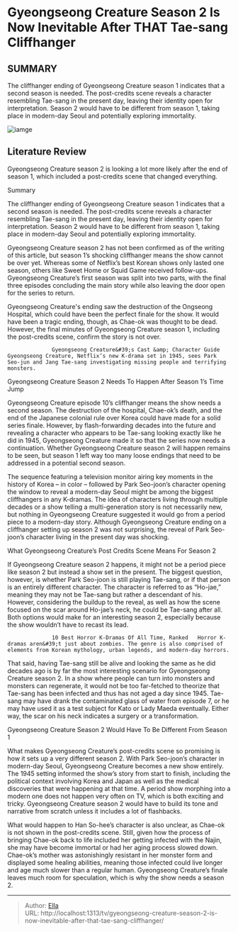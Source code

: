 # Gyeongseong Creature Season 2 Is Now Inevitable After THAT Tae-sang Cliffhanger


## SUMMARY 



  The cliffhanger ending of Gyeongseong Creature season 1 indicates that a second season is needed.   The post-credits scene reveals a character resembling Tae-sang in the present day, leaving their identity open for interpretation.   Season 2 would have to be different from season 1, taking place in modern-day Seoul and potentially exploring immortality.  

![iamge](https://static1.srcdn.com/wordpress/wp-content/uploads/2024/01/gyeoungseong_creature_season2invevitable.jpg)

## Literature Review
Gyeongseong Creature season 2 is looking a lot more likely after the end of season 1, which included a post-credits scene that changed everything.





Summary

  The cliffhanger ending of Gyeongseong Creature season 1 indicates that a second season is needed.   The post-credits scene reveals a character resembling Tae-sang in the present day, leaving their identity open for interpretation.   Season 2 would have to be different from season 1, taking place in modern-day Seoul and potentially exploring immortality.  







Gyeongseong Creature season 2 has not been confirmed as of the writing of this article, but season 1’s shocking cliffhanger means the show cannot be over yet. Whereas some of Netflix’s best Korean shows only lasted one season, others like Sweet Home or Squid Game received follow-ups. Gyeongseong Creature’s first season was split into two parts, with the final three episodes concluding the main story while also leaving the door open for the series to return.

Gyeongseong Creature&#39;s ending saw the destruction of the Ongseong Hospital, which could have been the perfect finale for the show. It would have been a tragic ending, though, as Chae-ok was thought to be dead. However, the final minutes of Gyeongseong Creature season 1, including the post-credits scene, confirm the story is not over.

                  Gyeongseong Creature&#39;s Cast &amp; Character Guide   Gyeongseong Creature, Netflix’s new K-drama set in 1945, sees Park Seo-jun and Jang Tae-sang investigating missing people and terrifying monsters.    





 Gyeongseong Creature Season 2 Needs To Happen After Season 1’s Time Jump 
         

Gyeongseong Creature episode 10’s cliffhanger means the show needs a second season. The destruction of the hospital, Chae-ok’s death, and the end of the Japanese colonial rule over Korea could have made for a solid series finale. However, by flash-forwarding decades into the future and revealing a character who appears to be Tae-sang looking exactly like he did in 1945, Gyeongseong Creature made it so that the series now needs a continuation. Whether Gyeongseong Creature season 2 will happen remains to be seen, but season 1 left way too many loose endings that need to be addressed in a potential second season.

The sequence featuring a television monitor airing key moments in the history of Korea – in color – followed by Park Seo-joon’s character opening the window to reveal a modern-day Seoul might be among the biggest cliffhangers in any K-dramas. The idea of characters living through multiple decades or a show telling a multi-generation story is not necessarily new, but nothing in Gyeongseong Creature suggested it would go from a period piece to a modern-day story. Although Gyeongseong Creature ending on a cliffhanger setting up season 2 was not surprising, the reveal of Park Seo-joon’s character living in the present day was shocking.






 What Gyeongseong Creature’s Post Credits Scene Means For Season 2 
          

If Gyeongseong Creature season 2 happens, it might not be a period piece like season 2 but instead a show set in the present. The biggest question, however, is whether Park Seo-joon is still playing Tae-sang, or if that person is an entirely different character. The character is referred to as “Ho-jae,” meaning they may not be Tae-sang but rather a descendant of his. However, considering the buildup to the reveal, as well as how the scene focused on the scar around Ho-jae’s neck, he could be Tae-sang after all. Both options would make for an interesting season 2, especially because the show wouldn’t have to recast its lead.

                  10 Best Horror K-Dramas Of All Time, Ranked   Horror K-dramas aren&#39;t just about zombies. The genre is also comprised of elements from Korean mythology, urban legends, and modern-day horrors.    




That said, having Tae-sang still be alive and looking the same as he did decades ago is by far the most interesting scenario for Gyeongseong Creature season 2. In a show where people can turn into monsters and monsters can regenerate, it would not be too far-fetched to theorize that Tae-sang has been infected and thus has not aged a day since 1945. Tae-sang may have drank the contaminated glass of water from episode 7, or he may have used it as a test subject for Kato or Lady Maeda eventually. Either way, the scar on his neck indicates a surgery or a transformation.



 Gyeongseong Creature Season 2 Would Have To Be Different From Season 1 
          

What makes Gyeongseong Creature’s post-credits scene so promising is how it sets up a very different season 2. With Park Seo-joon’s character in modern-day Seoul, Gyeongseong Creature becomes a new show entirely. The 1945 setting informed the show’s story from start to finish, including the political context involving Korea and Japan as well as the medical discoveries that were happening at that time. A period show morphing into a modern one does not happen very often on TV, which is both exciting and tricky. Gyeongseong Creature season 2 would have to build its tone and narrative from scratch unless it includes a lot of flashbacks.




What would happen to Han So-hee’s character is also unclear, as Chae-ok is not shown in the post-credits scene. Still, given how the process of bringing Chae-ok back to life included her getting infected with the Najin, she may have become immortal or had her aging process slowed down. Chae-ok’s mother was astonishingly resistant in her monster form and displayed some healing abilities, meaning those infected could live longer and age much slower than a regular human. Gyeongseong Creature’s finale leaves much room for speculation, which is why the show needs a season 2.



---

> Author: [Ella](https://instagram.hk.cn/)  
> URL: http://localhost:1313/tv/gyeongseong-creature-season-2-is-now-inevitable-after-that-tae-sang-cliffhanger/  

